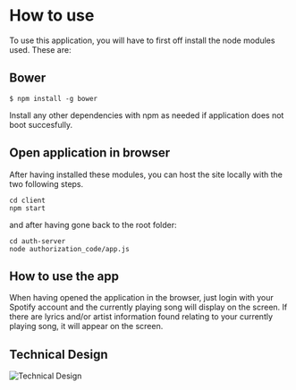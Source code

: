 # How to use

To use this application, you will have to first off install the node modules used. These are:
## Bower
```
$ npm install -g bower
```
Install any other dependencies with npm as needed if application does not boot succesfully.

## Open application in browser
After having installed these modules, you can host the site locally with the two following steps.
```
cd client
npm start
```
and after having gone back to the root folder:
```
cd auth-server
node authorization_code/app.js
```
## How to use the app

When having opened the application in the browser, just login with your Spotify account and the currently playing song will display on the screen. If there are lyrics and/or artist information found relating to your currently playing song, it will appear on the screen.

## Technical Design
![Technical Design](https://i.imgur.com/dFEzJDW.png)
